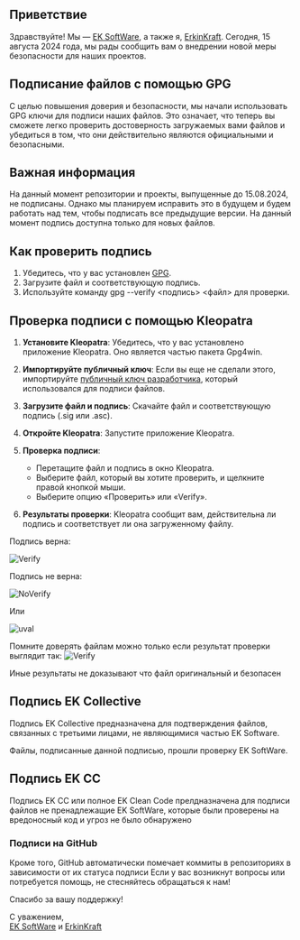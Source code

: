 ## Приветствие

Здравствуйте! Мы — [EK SoftWare](https://github.com/EK-SoftWare-RU), а также я, [ErkinKraft](https://github.com/ErkinKraft). Сегодня, 15 августа 2024 года, мы рады сообщить вам о внедрении новой меры безопасности для наших проектов.

## Подписание файлов с помощью GPG

С целью повышения доверия и безопасности, мы начали использовать GPG ключи для подписи наших файлов. Это означает, что теперь вы сможете легко проверить достоверность загружаемых вами файлов и убедиться в том, что они действительно являются официальными и безопасными.

## Важная информация

На данный момент репозитории и проекты, выпущенные до 15.08.2024, не подписаны. Однако мы планируем исправить это в будущем и будем работать над тем, чтобы подписать все предыдущие версии. На данный момент подпись доступна только для новых файлов.

## Как проверить подпись

1. Убедитесь, что у вас установлен [GPG](https://gpg4win.org/download.html).
2. Загрузите файл и соответствующую подпись.
3. Используйте команду gpg --verify <подпись> <файл> для проверки.

## Проверка подписи с помощью Kleopatra

1. **Установите Kleopatra**: Убедитесь, что у вас установлено приложение Kleopatra. Оно является частью пакета Gpg4win.

2. **Импортируйте публичный ключ**: Если вы еще не сделали этого, импортируйте [публичный ключ разработчика](https://github.com/ErkinKraft/GPG/blob/main/EK%20SoftWare%20(ErkinKraft)_0xA7C9CB81_public.asc), который использовался для подписи файлов.

3. **Загрузите файл и подпись**: Скачайте файл и соответствующую подпись (.sig или .asc).

4. **Откройте Kleopatra**: Запустите приложение Kleopatra.

5. **Проверка подписи**:
   - Перетащите файл и подпись в окно Kleopatra.
   - Выберите файл, который вы хотите проверить, и щелкните правой кнопкой мыши.
   - Выберите опцию «Проверить» или «Verify».

6. **Результаты проверки**: Kleopatra сообщит вам, действительна ли подпись и соответствует ли она загруженному файлу.


Подпись верна:

![Verify](https://github.com/user-attachments/assets/3d97a644-fbb2-44b8-b18d-22f2dd43a53d)

Подпись не верна:

![NoVerify](https://github.com/user-attachments/assets/8dd92625-452b-4b27-b93d-e573e87d40ff)

Или

![uval](https://github.com/user-attachments/assets/bd5468c8-e4f5-42c9-8163-8f283dae3391)



Помните доверять файлам можно только если результат проверки выглядит так:
![Verify](https://github.com/user-attachments/assets/cfd5ed1b-0f65-41b0-9268-0f5c3c70201f)

Иные результаты не доказывают что файл оригинальный и безопасен

## Подпись EK Collective

Подпись EK Collective предназначена для подтверждения файлов, связанных с третьими лицами, не являющимися частью EK Software. 

Файлы, подписанные данной подписью, прошли проверку EK SoftWare.

## Подпись EK CC

Подпись EK CC или полное EK Clean Code прелдназначена для подписи файлов не пренадлежащие EK SoftWare, которые были проверены на вредоносный код и угроз не было обнаружено

### Подписи на GitHub

Кроме того, GitHub автоматически помечает коммиты в репозиториях в зависимости от их статуса подписи
Если у вас возникнут вопросы или потребуется помощь, не стесняйтесь обращаться к нам!

Спасибо за вашу поддержку!

С уважением,  
[EK SoftWare](https://github.com/EK-SoftWare-RU) и [ErkinKraft](https://github.com/ErkinKraft)
